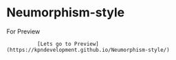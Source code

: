 # Neumorphism-style

For Preview
  
              [Lets go to Preview](https://kpndevelopment.github.io/Neumorphism-style/)
